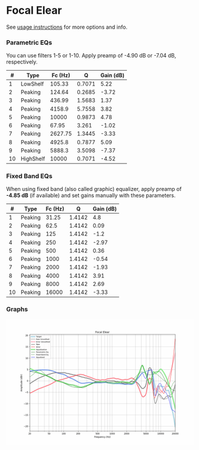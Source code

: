# Focal Elear
See [usage instructions](https://github.com/jaakkopasanen/AutoEq#usage) for more options and info.

### Parametric EQs
You can use filters 1-5 or 1-10. Apply preamp of -4.90 dB or -7.04 dB, respectively.

|   # | Type      |   Fc (Hz) |      Q |   Gain (dB) |
|-----|-----------|-----------|--------|-------------|
|   1 | LowShelf  |    105.33 | 0.7071 |        5.22 |
|   2 | Peaking   |    124.64 | 0.2685 |       -3.72 |
|   3 | Peaking   |    436.99 | 1.5683 |        1.37 |
|   4 | Peaking   |   4158.9  | 5.7558 |        3.82 |
|   5 | Peaking   |  10000    | 0.9873 |        4.78 |
|   6 | Peaking   |     67.95 | 3.261  |       -1.02 |
|   7 | Peaking   |   2627.75 | 1.3445 |       -3.33 |
|   8 | Peaking   |   4925.8  | 0.7877 |        5.09 |
|   9 | Peaking   |   5888.3  | 3.5098 |       -7.37 |
|  10 | HighShelf |  10000    | 0.7071 |       -4.52 |

### Fixed Band EQs
When using fixed band (also called graphic) equalizer, apply preamp of **-4.85 dB** (if available) and set gains manually with these parameters.

|   # | Type    |   Fc (Hz) |      Q |   Gain (dB) |
|-----|---------|-----------|--------|-------------|
|   1 | Peaking |     31.25 | 1.4142 |        4.8  |
|   2 | Peaking |     62.5  | 1.4142 |        0.09 |
|   3 | Peaking |    125    | 1.4142 |       -1.2  |
|   4 | Peaking |    250    | 1.4142 |       -2.97 |
|   5 | Peaking |    500    | 1.4142 |        0.36 |
|   6 | Peaking |   1000    | 1.4142 |       -0.54 |
|   7 | Peaking |   2000    | 1.4142 |       -1.93 |
|   8 | Peaking |   4000    | 1.4142 |        3.91 |
|   9 | Peaking |   8000    | 1.4142 |        2.69 |
|  10 | Peaking |  16000    | 1.4142 |       -3.33 |

### Graphs
![](./Focal%20Elear.png)
